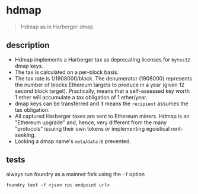 # hdmap

> Hdmap as in Harberger dmap

## description

- Hdmap implements a Harberger tax as deprecating licenses for `bytes32` dmap
  keys.
- The tax is calculated on a per-block basis.
- The tax rate is 1/1908000/block. The denumerator (1908000) represents the
  number of blocks Ethereum targets to produce in a year (given 12 second block
  target). Practically, means that a self-assessed key worth 1 ether will
  accumulate a tax obligation of 1 ether/year.
- dmap keys can be transferred and it means the `recipient` assumes the tax
  obligation.
- All captured Harberger taxes are sent to Ethereum miners. Hdmap is an
  "Ethereum upgrade" and, hence, very different from the many "protocols"
  issuing their own tokens or implementing egoistical rent-seeking.
- Locking a dmap name's `meta`/`data` is prevented.

## tests

always run foundry as a mainnet fork using the `-f` option

```shell
foundry test -f <json rpc endpoint url>
```
